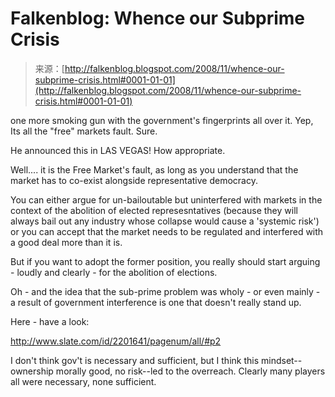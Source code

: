 <!--yml
category: 未分类
date: 2024-05-12 22:46:28
-->

# Falkenblog: Whence our Subprime Crisis

> 来源：[http://falkenblog.blogspot.com/2008/11/whence-our-subprime-crisis.html#0001-01-01](http://falkenblog.blogspot.com/2008/11/whence-our-subprime-crisis.html#0001-01-01)

one more smoking gun with the government's fingerprints all over it. Yep, Its all the "free" markets fault. Sure.

He announced this in LAS VEGAS! How appropriate.

Well.... it is the Free Market's fault, as long as you understand that the market has to co-exist alongside representative democracy.

You can either argue for un-bailoutable but uninterfered with markets in the context of the abolition of elected represesntatives (because they will always bail out any industry whose collapse would cause a 'systemic risk') or you can accept that the market needs to be regulated and interfered with a good deal more than it is.

But if you want to adopt the former position, you really should start arguing - loudly and clearly - for the abolition of elections.

Oh - and the idea that the sub-prime problem was wholy - or even mainly - a result of government interference is one that doesn't really stand up.

Here - have a look:

http://www.slate.com/id/2201641/pagenum/all/#p2

I don't think gov't is necessary and sufficient, but I think this mindset--ownership morally good, no risk--led to the overreach. Clearly many players all were necessary, none sufficient.